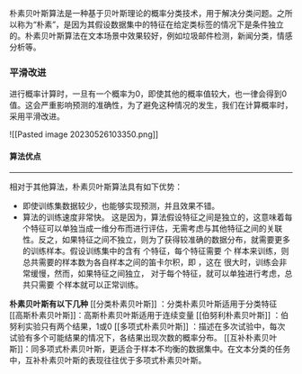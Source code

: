 朴素贝叶斯算法是一种基于贝叶斯理论的概率分类技术，用于解决分类问题。之所以称为“朴素”，是因为其假设数据集中的特征在给定类标签的情况下是条件独立的。朴素贝叶斯算法在文本场景中效果较好，例如垃圾邮件检测，新闻分类，情感分析等。

### 平滑改进

进行概率计算时，一旦有一个概率为0，即使其他的概率值较大，也一律会得到0 值。这会严重影响预测的准确性，为了避免这种情况的发生，我们在计算概率时，采用平滑改进。

![[Pasted image 20230526103350.png]]

#### 算法优点
-------
相对于其他算法，朴素贝叶斯算法具有如下优势：
+ 即使训练集数据较少，也能够实现预测，并且效果不错。 
+ 算法的训练速度非常快。 
这是因为，算法假设特征之间是独立的，这意味着每个特征可以单独当成一维分布而进行评估，无需考虑与其他特征之间的关联性。反之，如果特征之间不独立，则为了获得较准确的数据分布，就需要更多的训练样本。假设训练集中的含有 个特征，每个特征需要 个 样本来训练，则总共需要的样本数为各自样本之间的笛卡尔积，即 ，这在 很大时，训练会非常缓慢，然而，如果特征之间独立， 对于每个特征，就可以单独进行考虑，总共只需要 个样本就可以正常训练。

**朴素贝叶斯有以下几种**
[[分类朴素贝叶斯]] ：分类朴素贝叶斯适用于分类特征
[[高斯朴素贝叶斯]]：高斯朴素贝叶斯适用于连续变量
[[伯努利朴素贝叶斯]] ：伯努利实验只有两个结果，1或0
[[多项式朴素贝叶斯]] ：描述在多次试验中，每次试验有多个可能结果的情况下，各结果出现次数的概率分布。
[[互补朴素贝叶斯]]：同多项式朴素贝叶斯，更适合于样本不均衡的数据集中。在文本分类的任务中，互补朴素贝叶斯的表现往往优于多项式朴素贝叶斯。
